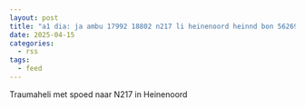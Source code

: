 ```yaml
---
layout: post
title: "a1 dia: ja ambu 17992 18802 n217 li heinenoord heinnd bon 56269"
date: 2025-04-15
categories: 
  - rss
tags: 
  - feed
---
```


Traumaheli met spoed naar N217 in Heinenoord
